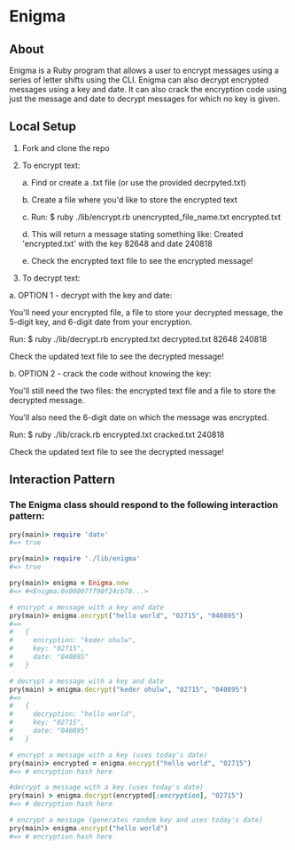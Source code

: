 # Enigma

## About
Enigma is a Ruby program that allows a user to encrypt messages using a series of letter shifts using the CLI. Enigma can also decrypt encrypted messages using a key and date. It can also crack the encryption code using just the message and date to decrypt messages for which no key is given.

## Local Setup

1. Fork and clone the repo

2. To encrypt text:

    a. Find or create a .txt file (or use the provided decrpyted.txt)

    b. Create a file where you'd like to store the encrypted text

    c. Run: $ ruby ./lib/encrypt.rb unencrypted_file_name.txt encrypted.txt

    d. This will return a message stating something like: Created 'encrypted.txt' with the key 82648 and date 240818

    e. Check the encrypted text file to see the encrypted message!

3. To decrypt text:

a. OPTION 1 - decrypt with the key and date:

You'll need your encrypted file, a file to store your decrypted message, the 5-digit key, and 6-digit date from your encryption.

Run: $ ruby ./lib/decrypt.rb encrypted.txt decrypted.txt 82648 240818

Check the updated text file to see the decrypted message!

b. OPTION 2 - crack the code without knowing the key:

You'll still need the two files: the encrypted text file and a file to store the decrypted message.

You'll also need the 6-digit date on which the message was encrypted.

Run: $ ruby ./lib/crack.rb encrypted.txt cracked.txt 240818

Check the updated text file to see the decrypted message!

## Interaction Pattern

### The Enigma class should respond to the following interaction pattern:
``` ruby
pry(main)> require 'date'
#=> true

pry(main)> require './lib/enigma'
#=> true

pry(main)> enigma = Enigma.new
#=> #<Enigma:0x00007ff90f24cb78...>

# encrypt a message with a key and date
pry(main)> enigma.encrypt("hello world", "02715", "040895")
#=>
#   {
#     encryption: "keder ohulw",
#     key: "02715",
#     date: "040895"
#   }

# decrypt a message with a key and date
pry(main) > enigma.decrypt("keder ohulw", "02715", "040895")
#=>
#   {
#     decryption: "hello world",
#     key: "02715",
#     date: "040895"
#   }

# encrypt a message with a key (uses today's date)
pry(main)> encrypted = enigma.encrypt("hello world", "02715")
#=> # encryption hash here

#decrypt a message with a key (uses today's date)
pry(main) > enigma.decrypt(encrypted[:encryption], "02715")
#=> # decryption hash here

# encrypt a message (generates random key and uses today's date)
pry(main)> enigma.encrypt("hello world")
#=> # encryption hash here
```
